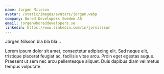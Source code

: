 ```yaml
---
name: Jörgen Nilsson
avatar: /static/images/avatars/jorgen.webp
company: Bored Developers Sweden AB
email: jorgen@boreddevelopers.se
linkedin: https://www.linkedin.com/in/jornilsson
---
```


Jörgen Nilsson bla bla bla...

Lorem ipsum dolor sit amet, consectetur adipiscing elit. Sed neque elit, tristique placerat feugiat ac, facilisis vitae arcu. Proin eget egestas augue. Praesent ut sem nec arcu pellentesque aliquet. Duis dapibus diam vel metus tempus vulputate.
